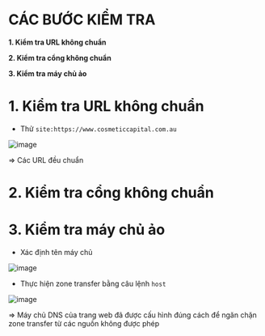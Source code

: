 # CÁC BƯỚC KIỂM TRA #

**1. Kiểm tra URL không chuẩn**

**2. Kiểm tra cổng không chuẩn**

**3. Kiểm tra máy chủ ảo**

# 1. Kiểm tra URL không chuẩn

- Thử `site:https://www.cosmeticcapital.com.au`

![image](https://github.com/user-attachments/assets/d226143d-058a-4e89-9c51-507f89a61029)

=> Các URL đều chuẩn

# 2. Kiểm tra cổng không chuẩn

# 3. Kiểm tra máy chủ ảo

- Xác định tên máy chủ

![image](https://github.com/user-attachments/assets/5134a411-f4fb-4c6d-8b30-de255b954c64)

- Thực hiện zone transfer bằng câu lệnh `host`

![image](https://github.com/user-attachments/assets/d0e7b466-fad8-411a-b987-cc14d1e2b382)

=> Máy chủ DNS của trang web đã được cấu hình đúng cách để ngăn chặn zone transfer từ các nguồn không được phép
